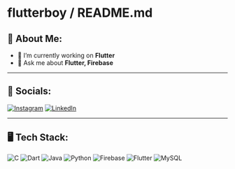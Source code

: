 # flutterboy / README.md

## 🌙 About Me:
- 🚀 I’m currently working on **Flutter**
- 💬 Ask me about **Flutter, Firebase**
---

## 📱 Socials:

[![Instagram](https://img.shields.io/badge/Instagram-E4405F?style=for-the-badge&logo=instagram&logoColor=white)](https://instagram.com/ramiii.bm)
[![LinkedIn](https://img.shields.io/badge/LinkedIn-0A66C2?style=for-the-badge&logo=linkedin&logoColor=white)](https://linkedin.com/rami-bekheddouma-49235824b)

---

## 🖥️ Tech Stack:
![C](https://img.shields.io/badge/C-00599C?style=for-the-badge&logo=c&logoColor=white)
![Dart](https://img.shields.io/badge/Dart-0175C2?style=for-the-badge&logo=dart&logoColor=white)
![Java](https://img.shields.io/badge/Java-ED8B00?style=for-the-badge&logo=java&logoColor=white)
![Python](https://img.shields.io/badge/Python-3776AB?style=for-the-badge&logo=python&logoColor=white)
![Firebase](https://img.shields.io/badge/Firebase-FFCA28?style=for-the-badge&logo=firebase&logoColor=black)
![Flutter](https://img.shields.io/badge/Flutter-02569B?style=for-the-badge&logo=flutter&logoColor=white)
![MySQL](https://img.shields.io/badge/MySQL-4479A1?style=for-the-badge&logo=mysql&logoColor=white)
